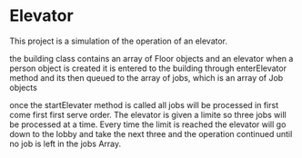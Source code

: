 # Elevator
This project is a simulation of the operation of an elevator. 


the building class contains an array of Floor objects and an elevator
when a person object is created it is entered to the building through enterElevator
method and its then queued to the array of jobs, which is an array of Job objects

once the startElevater method is called all jobs will be processed in first come first
first serve order. The elevator is given a limite so three jobs will be processed
at a time. Every time the limit is reached the elevator will go down to the lobby and
take the next three and the operation continued until no job is left in the jobs Array.

